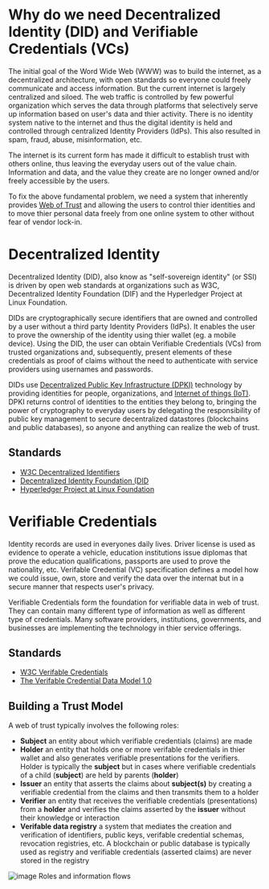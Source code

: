 # Why do we need Decentralized Identity (DID) and Verifiable Credentials (VCs)

The initial goal of the Word Wide Web (WWW) was to build the internet, as a decentralized architecture, with open standards so everyone could freely communicate and access information. But the current internet is largely centralized and siloed. The web traffic is controlled by few powerful organization which serves the data through platforms that selectively serve up information based on user's data and thier activity. There is no identity system native to the internet and thus the digital identity is held and controlled through centralized Identity Providers (IdPs). This also resulted in spam, fraud, abuse, misinformation, etc.

The internet is its current form has made it difficult to establish trust with others online, thus leaving the everyday users out of the value chain. Information and data, and the value they create are no longer owned and/or freely accessible by the users.

To fix the above fundamental problem, we need a system that inherently provides [Web of Trust](https://en.wikipedia.org/wiki/Web_of_trust) and allowing the users to control thier identities and to move thier personal data freely from one online system to other without fear of vendor lock-in. 

# Decentralized Identity
Decentralized Identity (DID), also know as "self-sovereign identity" (or SSI) is driven by open web standards at organizations such as W3C, Decentralized Identity Foundation (DIF) and the Hyperledger Project at Linux Foundation.

DIDs are cryptographically secure identifiers that are owned and controlled by a user without a third party Identity Providers (IdPs). It enables the user to prove the ownership of the identity using thier wallet (eg. a mobile device). Using the DID, the user can obtain Verifiable Credentials (VCs) from trusted organizations and, subsequently, present elements of these credentials as proof of claims without the need to authenticate with service providers using usernames and passwords.

DIDs use [Decentralized Public Key Infrastructure (DPKI)](https://github.com/WebOfTrustInfo/rwot1-sf/blob/master/draft-documents/Decentralized-Public-Key-Infrastructure-CURRENT.md) technology by providing identities for people, organizations, and [Internet of things (IoT)](https://en.wikipedia.org/wiki/Internet_of_things). DPKI returns control of identities to the entities they belong to, bringing the power of cryptography to everyday users by delegating the responsibility of public key management to secure decentralized datastores (blockchains and public databases), so anyone and anything can realize the web of trust.  

## Standards
* [W3C Decentralized Identifiers](https://www.w3.org/TR/did-core/)
* [Decentralized Identity Foundation (DID](https://identity.foundation/)
* [Hyperledger Project at Linux Foundation](https://www.hyperledger.org/use/aries)

# Verifiable Credentials
Identity records are used in everyones daily lives. Driver license is used as evidence to operate a vehicle, education institutions issue diplomas that prove the education qualifications, passports are used to prove the nationality, etc. Verifable Credential (VC) specification defines a model how we could issue, own, store and verify the data over the internat but in a secure manner that respects user's privacy.  

Verifiable Credentials form the foundation for verifiable data in web of trust. They can contain many different type of information as well as different type of credentials. Many software providers, institutions, governments, and businesses are implementing the technology in thier service offerings.

## Standards
* [W3C Verifable Credentials](https://www.w3.org/TR/vc-data-model/)
* [The Verifable Credential Data Model 1.0](https://www.w3.org/TR/vc-data-model/)


## Building a Trust Model
A web of trust typically involves the following roles:
* **Subject** an entity about which verifiable credentials (claims) are made
* **Holder** an entity that holds one or more verifable credentials in thier wallet and also generates verifiable presentations for the verifiers. Holder is typically the **subject** but in cases where verifiable credentials of a child (**subject**) are held by parents (**holder**)
* **Issuer** an entity that asserts the claims about **subject(s)** by creating a verifiable credential from the claims and then transmits them to a holder
* **Verifier** an entity that receives the verifiable credentials (presentations) from a **holder** and verifies the claims asserted by the **issuer** without their knowledge or interaction
* **Verifable data registry** a system that mediates the creation and verification of identifiers, public keys, verifable credential schemas, revocation registries, etc. A blockchain or public database is typically used as registry and verifiable credentials (asserted claims) are never stored in the registry

![image](https://user-images.githubusercontent.com/26188338/120909336-4cda3c80-c631-11eb-8881-cc3422a5f623.png)
Roles and information flows


